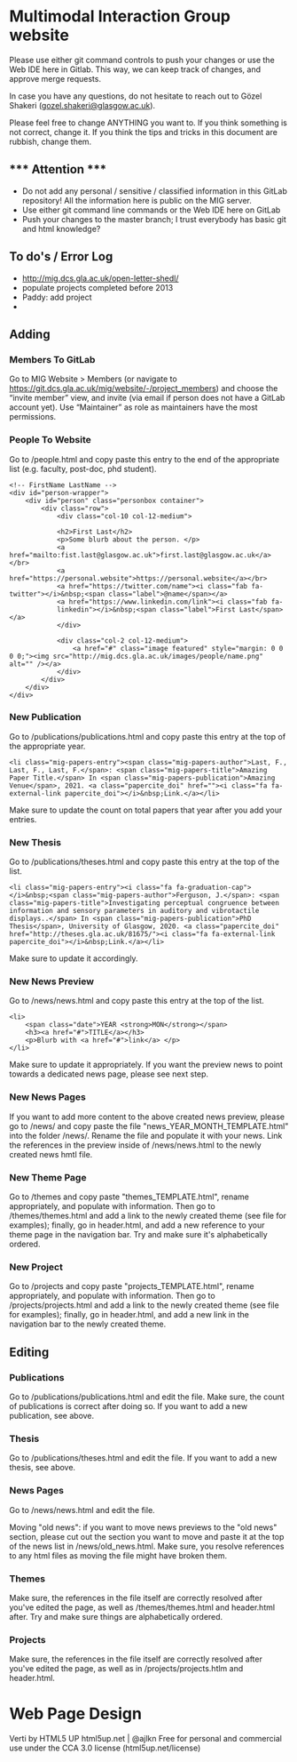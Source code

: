 # Multimodal Interaction Group website

Please use either git command controls to push your changes or use the Web IDE here in Gitlab. This way, we can keep track of changes, and approve merge requests. 

In case you have any questions, do not hesitate to reach out to Gözel Shakeri (gozel.shakeri@glasgow.ac.uk).

Please feel free to change ANYTHING you want to. If you think something is not correct, change it. If you think the tips and tricks in this document are rubbish, change them. 

## *** Attention *** 

- Do not add any personal / sensitive / classified information in this GitLab repository! All the information here is public on the MIG server. 
- Use either git command line commands or the Web IDE here on GitLab
- Push your changes to the master branch; I trust everybody has basic git and html knowledge? 

## To do's / Error Log

- http://mig.dcs.gla.ac.uk/open-letter-shedl/
- populate projects completed before 2013
- Paddy: add project 
- 


## Adding 

### Members To GitLab

Go to MIG Website > Members (or navigate to https://git.dcs.gla.ac.uk/mig/website/-/project_members) and choose the “invite member” view, and invite (via email if person does not have a GitLab account yet). Use “Maintainer” as role as maintainers have the most permissions. 

### People To Website

Go to /people.html and copy paste this entry to the end of the appropriate list (e.g. faculty, post-doc, phd student).

```
<!-- FirstName LastName -->
<div id="person-wrapper">
	<div id="person" class="personbox container">
		<div class="row">
			<div class="col-10 col-12-medium">
			
			<h2>First Last</h2>
			<p>Some blurb about the person. </p>
			<a href="mailto:fist.last@glasgow.ac.uk">first.last@glasgow.ac.uk</a></br>
			<a href="https://personal.website">https://personal.website</a></br>
			<a href="https://twitter.com/name"><i class="fab fa-twitter"></i>&nbsp;<span class="label">@name</span></a>
			<a href="https://www.linkedin.com/link"><i class="fab fa-				
			linkedin"></i>&nbsp;<span class="label">First Last</span></a>
			</div>

			<div class="col-2 col-12-medium">
				<a href="#" class="image featured" style="margin: 0 0 0 0;"><img src="http://mig.dcs.gla.ac.uk/images/people/name.png" alt="" /></a>
			</div>
		</div>
	</div>
</div>
```

### New Publication

Go to /publications/publications.html and copy paste this entry at the top of the appropriate year. 

```
<li class="mig-papers-entry"><span class="mig-papers-author">Last, F., Last, F., Last, F.</span>: <span class="mig-papers-title">Amazing Paper Title.</span> In <span class="mig-papers-publication">Amazing Venue</span>, 2021. <a class="papercite_doi" href=""><i class="fa fa-external-link papercite_doi"></i>&nbsp;Link.</a></li>
```

Make sure to update the count on total papers that year after you add your entries. 

### New Thesis

Go to /publications/theses.html and copy paste this entry at the top of the list. 

```
<li class="mig-papers-entry"><i class="fa fa-graduation-cap"></i>&nbsp;<span class="mig-papers-author">Ferguson, J.</span>: <span class="mig-papers-title">Investigating perceptual congruence between information and sensory parameters in auditory and vibrotactile displays..</span> In <span class="mig-papers-publication">PhD Thesis</span>, University of Glasgow, 2020. <a class="papercite_doi" href="http://theses.gla.ac.uk/81675/"><i class="fa fa-external-link papercite_doi"></i>&nbsp;Link.</a></li>
```

Make sure to update it accordingly. 

### New News Preview

Go to /news/news.html and copy paste this entry at the top of the list. 

```
<li>
    <span class="date">YEAR <strong>MON</strong></span>
    <h3><a href="#">TITLE</a></h3>
    <p>Blurb with <a href="#">link</a> </p>
</li>
```

Make sure to update it appropriately. If you want the preview news to point towards a dedicated news page, please see next step. 

### New News Pages

If you want to add more content to the above created news preview, please go to /news/ and copy paste the file "news_YEAR_MONTH_TEMPLATE.html" into the folder /news/. Rename the file and populate it with your news. Link the references in the preview inside of /news/news.html to the newly created news hmtl file. 

### New Theme Page

Go to /themes and copy paste "themes_TEMPLATE.html", rename appropriately, and populate with information. Then go to /themes/themes.html and add a link to the newly created theme (see file for examples); finally, go in header.html, and add a new reference to your theme page in the navigation bar. Try and make sure it's alphabetically ordered.

### New Project

Go to /projects and copy paste "projects_TEMPLATE.html", rename appropriately, and populate with information. Then go to /projects/projects.html and add a link to the newly created theme (see file for examples); finally, go in header.html, and add a new link in the navigation bar to the newly created theme.  

## Editing

### Publications

Go to /publications/publications.html and edit the file. Make sure, the count of publications is correct after doing so. If you want to add a new publication, see above. 

### Thesis

Go to /publications/theses.html and edit the file. If you want to add a new thesis, see above. 

### News Pages

Go to /news/news.html and edit the file. 

Moving "old news": if you want to move news previews to the "old news" section, please cut out the section you want to move and paste it at the top of the news list in /news/old_news.html. Make sure, you resolve references to any html files as moving the file might have broken them. 

### Themes

Make sure, the references in the file itself are correctly resolved after you've edited the page, as well as /themes/themes.html and header.html after. Try and make sure things are alphabetically ordered.

### Projects

Make sure, the references in the file itself are correctly resolved after you've edited the page, as well as in /projects/projects.htlm and header.html.

# Web Page Design

Verti by HTML5 UP
html5up.net | @ajlkn
Free for personal and commercial use under the CCA 3.0 license (html5up.net/license)
